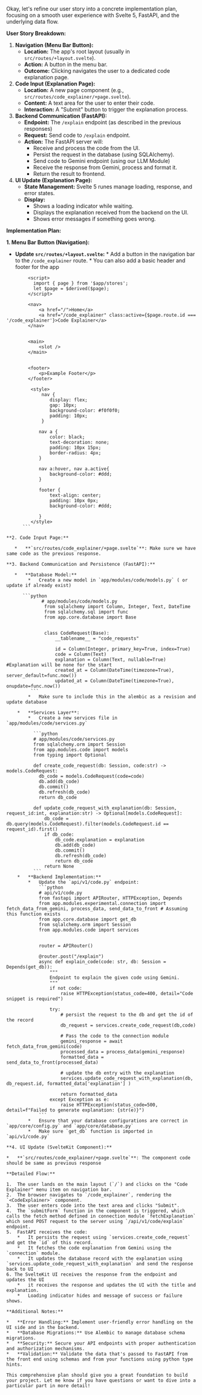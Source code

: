 Okay, let's refine our user story into a concrete implementation plan, focusing on a smooth user experience with Svelte 5, FastAPI, and the underlying data flow.

**User Story Breakdown:**

1.  **Navigation (Menu Bar Button):**
    *   **Location:** The app's root layout (usually in `src/routes/+layout.svelte`).
    *   **Action:** A button in the menu bar.
    *   **Outcome:** Clicking navigates the user to a dedicated code explanation page.
2.  **Code Input (Explanation Page):**
    *   **Location:** A new page component (e.g., `src/routes/code_explainer/+page.svelte`).
    *   **Content:** A text area for the user to enter their code.
    *   **Interaction:** A "Submit" button to trigger the explanation process.
3.  **Backend Communication (FastAPI):**
    *   **Endpoint:** The `/explain` endpoint (as described in the previous responses)
    *   **Request:** Send code to `/explain` endpoint.
    *   **Action:** The FastAPI server will:
        *   Receive and process the code from the UI.
        *   Persist the request in the database (using SQLAlchemy).
        *   Send code to Gemini endpoint (using our LLM Module)
        *   Receive the response from Gemini, process and format it.
        *   Return the result to frontend.
4.  **UI Update (Explanation Page):**
    *   **State Management:** Svelte 5 runes manage loading, response, and error states.
    *   **Display:**
        *   Shows a loading indicator while waiting.
        *   Displays the explanation received from the backend on the UI.
        *   Shows error messages if something goes wrong.

**Implementation Plan:**

**1. Menu Bar Button (Navigation):**

   *   **Update `src/routes/+layout.svelte`:**
      *   Add a button in the navigation bar to the `/code_explainer` route.
      *   You can also add a basic header and footer for the app
       
```svelte
        <script>
          import { page } from '$app/stores';
          let $page = $derived($page);
        </script>

        <nav>
            <a href="/">Home</a>
            <a href="/code_explainer" class:active={$page.route.id === '/code_explainer'}>Code Explainer</a>
        </nav>


        <main>
            <slot />
        </main>


        <footer>
            <p>Example Footer</p>
        </footer>

         <style>
             nav {
                display: flex;
                gap: 10px;
                background-color: #f0f0f0;
                padding: 10px;
             }

            nav a {
                color: black;
                text-decoration: none;
                padding: 10px 15px;
                border-radius: 4px;
            }

            nav a:hover, nav a.active{
                background-color: #ddd;
            }

            footer {
                text-align: center;
                padding: 10px 0px;
                background-color: #ddd;

            }
         </style>
      ```

**2. Code Input Page:**

   *   **`src/routes/code_explainer/+page.svelte`**: Make sure we have same code as the previous response.

**3. Backend Communication and Persistence (FastAPI):**

   *   **Database Model:**
        *   Create a new model in `app/modules/code/models.py` ( or update if already exist)

      ```python
             # app/modules/code/models.py
              from sqlalchemy import Column, Integer, Text, DateTime
              from sqlalchemy.sql import func
              from app.core.database import Base


              class CodeRequest(Base):
                  __tablename__ = "code_requests"

                  id = Column(Integer, primary_key=True, index=True)
                  code = Column(Text)
                  explanation = Column(Text, nullable=True) #Explanation will be none for the start
                  created_at = Column(DateTime(timezone=True), server_default=func.now())
                  updated_at = Column(DateTime(timezone=True), onupdate=func.now())
         ```
        *   Make sure to include this in the alembic as a revision and update database

    *   **Services Layer**:
        *   Create a new services file in `app/modules/code/services.py`

          ```python
          # app/modules/code/services.py
          from sqlalchemy.orm import Session
          from app.modules.code import models
          from typing import Optional

          def create_code_request(db: Session, code:str) -> models.CodeRequest:
            db_code = models.CodeRequest(code=code)
            db.add(db_code)
            db.commit()
            db.refresh(db_code)
            return db_code

          def update_code_request_with_explanation(db: Session, request_id:int, explanation:str) -> Optional[models.CodeRequest]:
              db_code = db.query(models.CodeRequest).filter(models.CodeRequest.id == request_id).first()
              if db_code:
                  db_code.explanation = explanation
                  db.add(db_code)
                  db.commit()
                  db.refresh(db_code)
                  return db_code
              return None
          ```
    *   **Backend Implementation:**
        *   Update the `api/v1/code.py` endpoint:
            ```python
            # api/v1/code.py
            from fastapi import APIRouter, HTTPException, Depends
            from app.modules.experimental.connection import fetch_data_from_gemini, process_data, send_data_to_front # Assuming this function exists
            from app.core.database import get_db
            from sqlalchemy.orm import Session
            from app.modules.code import services


            router = APIRouter()

            @router.post("/explain")
            async def explain_code(code: str, db: Session = Depends(get_db)):
                """
                Endpoint to explain the given code using Gemini.
                """
                if not code:
                    raise HTTPException(status_code=400, detail="Code snippet is required")

                try:
                    # persist the request to the db and get the id of the record
                    db_request = services.create_code_request(db,code)

                    # Pass the code to the connection module
                    gemini_response = await fetch_data_from_gemini(code)
                    processed_data = process_data(gemini_response)
                    formatted_data = send_data_to_front(processed_data)

                    # update the db entry with the explanation
                    services.update_code_request_with_explanation(db, db_request.id, formatted_data['explanation'] )

                    return formatted_data
                except Exception as e:
                    raise HTTPException(status_code=500, detail=f"Failed to generate explanation: {str(e)}")
            ```
        *   Ensure that your database configurations are correct in `app/core/config.py` and `app/core/database.py`
        *   Make sure `get_db` function is imported in `api/v1/code.py`

**4. UI Update (SvelteKit Component):**

*   **`src/routes/code_explainer/+page.svelte`**: The component code should be same as previous response

**Detailed Flow:**

1.  The user lands on the main layout (`/`) and clicks on the "Code Explainer" menu item on navigation bar.
2.  The browser navigates to `/code_explainer`, rendering the `<CodeExplainer>` component.
3.  The user enters code into the text area and clicks "Submit".
4.  The `submitForm` function in the component is triggered, which calls the fetch method defined in connection module `fetchExplanation` which send POST request to the server using `/api/v1/code/explain` endpoint.
5.  FastAPI receives the code:
    *   It persists the request using `services.create_code_request` and get the `id` of this record.
    *   It fetches the code explanation from Gemini using the `connection` module.
    *   It updates the database record with the explanation using `services.update_code_request_with_explanation` and send the response back to UI
6. The SvelteKit UI receives the response from the endpoint and updates the UI
    *   it receives the response and updates the UI with the title and explanation.
    *   Loading indicator hides and message of success or failure shows.

**Additional Notes:**

*   **Error Handling:** Implement user-friendly error handling on the UI side and in the backend.
*   **Database Migrations:** Use Alembic to manage database schema migrations.
*   **Security:** Secure your API endpoints with proper authentication and authorization mechanisms.
*   **Validation:** Validate the data that's passed to FastAPI from the front end using schemas and from your functions using python type hints.

This comprehensive plan should give you a great foundation to build your project. Let me know if you have questions or want to dive into a particular part in more detail!
